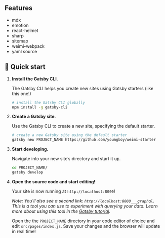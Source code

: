 ## Features

- mdx
- emotion
- react-helmet
- sharp
- sitemap
- weimi-webpack
- yaml source

## 🚀 Quick start

1.  **Install the Gatsby CLI.**

    The Gatsby CLI helps you create new sites using Gatsby starters (like this one!)

    ```sh
    # install the Gatsby CLI globally
    npm install -g gatsby-cli
    ```

2.  **Create a Gatsby site.**

    Use the Gatsby CLI to create a new site, specifying the default starter.

    ```sh
    # create a new Gatsby site using the default starter
    gatsby new PROJECT_NAME https://github.com/youngboy/weimi-starter
    ```

3.  **Start developing.**

    Navigate into your new site’s directory and start it up.

    ```sh
    cd PROJECT_NAME/
    gatsby develop
    ```

4.  **Open the source code and start editing!**

    Your site is now running at `http://localhost:8000`!

    *Note: You'll also see a second link: `http://localhost:8000___graphql`. This is a tool you can use to experiment with querying your data. Learn more about using this tool in the [Gatsby tutorial](https://next.gatsbyjs.org/tutorial/part-five/#introducing-graphiql).*

    Open the the `PROJECT_NAME` directory in your code editor of choice and edit `src/pages/index.js`. Save your changes and the browser will update in real time!